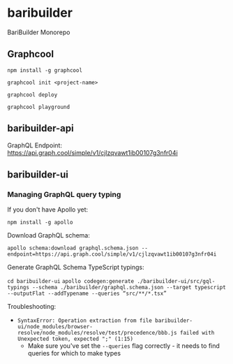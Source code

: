 # baribuilder
BariBuilder Monorepo

## Graphcool

`npm install -g graphcool`

`graphcool init <project-name>`

`graphcool deploy`

`graphcool playground`

## baribuilder-api

GraphQL Endpoint: https://api.graph.cool/simple/v1/cjlzqvawt1ib00107g3nfr04i

## baribuilder-ui

### Managing GraphQL query typing
If you don't have Apollo yet:

`npm install -g apollo`

Download GraphQL schema:

`apollo schema:download graphql.schema.json --endpoint=https://api.graph.cool/simple/v1/cjlzqvawt1ib00107g3nfr04i`

Generate GraphQL Schema TypeScript typings:

`cd baribuilder-ui`
`apollo codegen:generate ./baribuilder-ui/src/gql-typings --schema ./baribuilder/graphql.schema.json --target typescript --outputFlat --addTypename --queries “src/**/*.tsx”`

Troubleshooting:
* `SyntaxError: Operation extraction from file baribuilder-ui/node_modules/browser-resolve/node_modules/resolve/test/precedence/bbb.js failed with 
   Unexpected token, expected ";" (1:15)`
   * Make sure you've set the `--queries` flag correctly - it needs to find queries for which to make types


